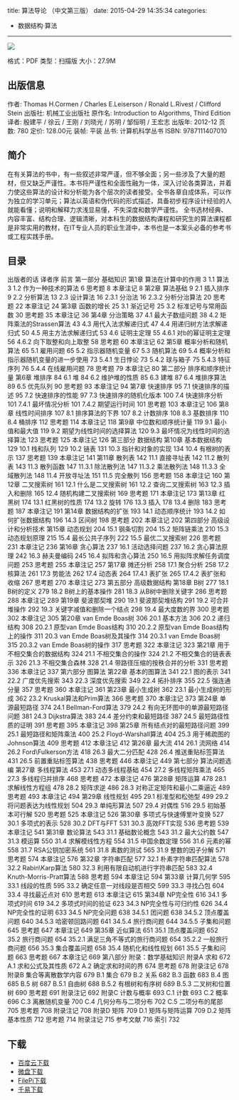 title: 算法导论 （中文第三版）
date: 2015-04-29 14:35:34
categories:
  - 数据结构·算法
---

![](http://img3.douban.com/lpic/s25648004.jpg)

格式：PDF
类型：扫描版
大小：27.9M

<!--more-->

## 出版信息 ##

作者: Thomas H.Cormen / Charles E.Leiserson / Ronald L.Rivest / Clifford Stein
出版社: 机械工业出版社
原作名: Introduction to Algorithms, Third Edition
译者: 殷建平 / 徐云 / 王刚 / 刘晓光 / 苏明 / 邹恒明 / 王宏志
出版年: 2012-12
页数: 780
定价: 128.00元
装帧: 平装
丛书: 计算机科学丛书
ISBN: 9787111407010

## 简介 ##

在有关算法的书中，有一些叙述非常严谨，但不够全面；另一些涉及了大量的题材，但又缺乏严谨性。本书将严谨性和全面性融为一体，深入讨论各类算法，并着力使这些算法的设计和分析能为各个层次的读者接受。全书各章自成体系，可以作为独立的学习单元；算法以英语和伪代码的形式描述，具备初步程序设计经验的人就能看懂；说明和解释力求浅显易懂，不失深度和数学严谨性。
全书选材经典、内容丰富、结构合理、逻辑清晰，对本科生的数据结构课程和研究生的算法课程都是非常实用的教材，在IT专业人员的职业生涯中，本书也是一本案头必备的参考书或工程实践手册。

## 目录 ##

出版者的话
译者序
前言
第一部分 基础知识
第1章 算法在计算中的作用 3
1.1 算法 3
1.2 作为一种技术的算法 6
思考题 8
本章注记 8
第2章 算法基础 9
2.1 插入排序 9
2.2 分析算法 13
2.3 设计算法 16
2.3.1 分治法 16
2.3.2 分析分治算法 20
思考题 22
本章注记 24
第3章 函数的增长 25
3.1 渐近记号 25
3.2 标准记号与常用函数 30
思考题 35
本章注记 36
第4章 分治策略 37
4.1 最大子数组问题 38
4.2 矩阵乘法的Strassen算法 43
4.3 用代入法求解递归式 47
4.4 用递归树方法求解递归式 50
4.5 用主方法求解递归式 53
4.6 证明主定理 55
4.6.1 对b的幂证明主定理 56
4.6.2 向下取整和向上取整 58
思考题 60
本章注记 62
第5章 概率分析和随机算法 65
5.1 雇用问题 65
5.2 指示器随机变量 67
5.3 随机算法 69
5.4 概率分析和指示器随机变量的进一步使用 73
5.4.1 生日悖论 73
5.4.2 球与箱子 75
5.4.3 特征序列 76
5.4.4 在线雇用问题 78
思考题 79
本章注记 80
第二部分 排序和顺序统计量
第6章 堆排序 84
6.1 堆 84
6.2 维护堆的性质 85
6.3 建堆 87
6.4 堆排序算法 89
6.5 优先队列 90
思考题 93
本章注记 94
第7章 快速排序 95
7.1 快速排序的描述 95
7.2 快速排序的性能 97
7.3 快速排序的随机化版本 100
7.4 快速排序分析 101
7.4.1 最坏情况分析 101
7.4.2 期望运行时间 101
思考题 103
本章注记 106
第8章 线性时间排序 107
8.1 排序算法的下界 107
8.2 计数排序 108
8.3 基数排序 110
8.4 桶排序 112
思考题 114
本章注记 118
第9章 中位数和顺序统计量 119
9.1 最小值和最大值 119
9.2 期望为线性时间的选择算法 120
9.3 最坏情况为线性时间的选择算法 123
思考题 125
本章注记 126
第三部分 数据结构
第10章 基本数据结构 129
10.1 栈和队列 129
10.2 链表 131
10.3 指针和对象的实现 134
10.4 有根树的表示 137
思考题 139
本章注记 141
第11章 散列表 142
11.1 直接寻址表 142
11.2 散列表 143
11.3 散列函数 147
11.3.1 除法散列法 147
11.3.2 乘法散列法 148
11.3.3 全域散列法 148
11.4 开放寻址法 151
11.5 完全散列 156
思考题 158
本章注记 160
第12章 二叉搜索树 161
12.1 什么是二叉搜索树 161
12.2 查询二叉搜索树 163
12.3 插入和删除 165
12.4 随机构建二叉搜索树 169
思考题 171
本章注记 173
第13章 红黑树 174
13.1 红黑树的性质 174
13.2 旋转 176
13.3 插入 178
13.4 删除 183
思考题 187
本章注记 191
第14章 数据结构的扩张 193
14.1 动态顺序统计 193
14.2 如何扩张数据结构 196
14.3 区间树 198
思考题 202
本章注记 202
第四部分 高级设计和分析技术
第15章 动态规划 204
15.1 钢条切割 204
15.2 矩阵链乘法 210
15.3 动态规划原理 215
15.4 最长公共子序列 222
15.5 最优二叉搜索树 226
思考题 231
本章注记 236
第16章 贪心算法 237
16.1 活动选择问题 237
16.2 贪心算法原理 242
16.3 赫夫曼编码 245
16.4 拟阵和贪心算法 250
16.5 用拟阵求解任务调度问题 253
思考题 255
本章注记 257
第17章 摊还分析 258
17.1 聚合分析 258
17.2 核算法 261
17.3 势能法 262
17.4 动态表 264
17.4.1 表扩张 265
17.4.2 表扩张和收缩 267
思考题 270
本章注记 273
第五部分 高级数据结构
第18章 B树 277
18.1 B树的定义 279
18.2 B树上的基本操作 281
18.3 从B树中删除关键字 286
思考题 288
本章注记 289
第19章 斐波那契堆 290
19.1 斐波那契堆结构 291
19.2 可合并堆操作 292
19.3 关键字减值和删除一个结点 298
19.4 最大度数的界 300
思考题 302
本章注记 305
第20章 van Emde Boas树 306
20.1 基本方法 306
20.2 递归结构 308
20.2.1 原型van Emde Boas结构 310
20.2.2 原型van Emde Boas结构上的操作 311
20.3 van Emde Boas树及其操作 314
20.3.1 van Emde Boas树 315
20.3.2 van Emde Boas树的操作 317
思考题 322
本章注记 323
第21章 用于不相交集合的数据结构 324
21.1 不相交集合的操作 324
21.2 不相交集合的链表表示 326
21.3 不相交集合森林 328
21.4 带路径压缩的按秩合并的分析 331
思考题 336
本章注记 337
第六部分 图算法
第22章 基本的图算法 341
22.1 图的表示 341
22.2 广度优先搜索 343
22.3 深度优先搜索 349
22.4 拓扑排序 355
22.5 强连通分量 357
思考题 360
本章注记 361
第23章 最小生成树 362
23.1 最小生成树的形成 362
23.2 Kruskal算法和Prim算法 366
思考题 370
本章注记 373
第24章 单源最短路径 374
24.1 Bellman-Ford算法 379
24.2 有向无环图中的单源最短路径问题 381
24.3 Dijkstra算法 383
24.4 差分约束和最短路径 387
24.5 最短路径性质的证明 391
思考题 395
本章注记 398
第25章 所有结点对的最短路径问题 399
25.1 最短路径和矩阵乘法 400
25.2 Floyd-Warshall算法 404
25.3 用于稀疏图的Johnson算法 409
思考题 412
本章注记 412
第26章 最大流 414
26.1 流网络 414
26.2 Ford\Fulkerson方法 418
26.3 最大二分匹配 428
26.4 推送重贴标签算法 431
26.5 前置重贴标签算法 438
思考题 446
本章注记 449
第七部分 算法问题选编
第27章 多线程算法 453
27.1 动态多线程基础 454
27.2 多线程矩阵乘法 465
27.3 多线程归并排序 468
思考题 472
本章注记 476
第28章 矩阵运算 478
28.1 求解线性方程组 478
28.2 矩阵求逆 486
28.3 对称正定矩阵和最小二乘逼近 489
思考题 493
本章注记 494
第29章 线性规划 495
29.1 标准型和松弛型 499
29.2 将问题表达为线性规划 504
29.3 单纯形算法 507
29.4 对偶性 516
29.5 初始基本可行解 520
思考题 525
本章注记 526
第30章 多项式与快速傅里叶变换 527
30.1 多项式的表示 528
30.2 DFT与FFT 531
30.3 高效FFT实现 536
思考题 539
本章注记 541
第31章 数论算法 543
31.1 基础数论概念 543
31.2 最大公约数 547
31.3 模运算 550
31.4 求解模线性方程 554
31.5 中国余数定理 556
31.6 元素的幂 558
31.7 RSA公钥加密系统 561
31.8 素数的测试 565
31.9 整数的因子分解 571
思考题 574
本章注记 576
第32章 字符串匹配 577
32.1 朴素字符串匹配算法 578
32.2 Rabin\Karp算法 580
32.3 利用有限自动机进行字符串匹配 583
32.4 Knuth-Morris-Pratt算法 588
思考题 594
本章注记 594
第33章 计算几何学 595
33.1 线段的性质 595
33.2 确定任意一对线段是否相交 599
33.3 寻找凸包 604
33.4 寻找最近点对 610
思考题 613
本章注记 615
第34章 NP完全性 616
34.1 多项式时间 619
34.2 多项式时间的验证 623
34.3 NP完全性与可归约性 626
34.4 NP完全性的证明 633
34.5 NP完全问题 638
34.5.1 团问题 638
34.5.2 顶点覆盖问题 640
34.5.3 哈密顿回路问题 641
34.5.4 旅行商问题 644
34.5.5 子集和问题 645
思考题 647
本章注记 649
第35章 近似算法 651
35.1 顶点覆盖问题 652
35.2 旅行商问题 654
35.2.1 满足三角不等式的旅行商问题 654
35.2.2 一般旅行商问题 656
35.3 集合覆盖问题 658
35.4 随机化和线性规划 661
35.5 子集和问题 663
思考题 667
本章注记 669
第八部分 附录：数学基础知识
附录A 求和 672
A.1 求和公式及其性质 672
A.2 确定求和时间的界 674
思考题 678
附录注记 678
附录B 集合等离散数学内容 679
B.1 集合 679
B.2 关系 682
B.3 函数 683
B.4 图 685
B.5 树 687
B.5.1 自由树 688
B.5.2 有根树和有序树 689
B.5.3 二叉树和位置树 690
思考题 691
附录注记 692
附录C 计数与概率 693
C.1 计数 693
C.2 概率 696
C.3 离散随机变量 700
C.4 几何分布与二项分布 702
C.5 二项分布的尾部 705
思考题 708
附录注记 708
附录D 矩阵 709
D.1 矩阵与矩阵运算 709
D.2 矩阵基本性质 712
思考题 714
附录注记 715
参考文献 716
索引 732

## 下载 ##

+ [百度云下载](http://pan.baidu.com/s/1jGmYqLw)
+ [微盘下载](http://vdisk.weibo.com/s/aADaW4YROVbLa)
+ [FilePi下载](http://filepi.com/i/nF21L7d)
+ [千易下载](http://1000eb.com/1gf3e)

<!-- 2e
* [微盘下载](http://vdisk.weibo.com/s/aADaW4YROsmRV)
* [百度云下载](http://pan.baidu.com/s/1mgkQG0S)
* [MEGA下载](https://mega.co.nz/#!mRMHHRYT!bzYeY07KeeRyhGQP51wdB2XRo8wqvCmTO-QTKswEdJk)
-->
